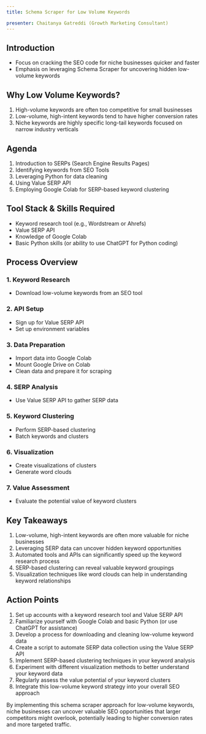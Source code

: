 ```yaml
---
title: Schema Scraper for Low Volume Keywords

presenter: Chaitanya Gatreddi (Growth Marketing Consultant)
---
```

## Introduction
- Focus on cracking the SEO code for niche businesses quicker and faster
- Emphasis on leveraging Schema Scraper for uncovering hidden low-volume keywords

## Why Low Volume Keywords?

1. High-volume keywords are often too competitive for small businesses
2. Low-volume, high-intent keywords tend to have higher conversion rates
3. Niche keywords are highly specific long-tail keywords focused on narrow industry verticals

## Agenda
1. Introduction to SERPs (Search Engine Results Pages)
2. Identifying keywords from SEO Tools
3. Leveraging Python for data cleaning
4. Using Value SERP API
5. Employing Google Colab for SERP-based keyword clustering

## Tool Stack & Skills Required
- Keyword research tool (e.g., Wordstream or Ahrefs)
- Value SERP API
- Knowledge of Google Colab
- Basic Python skills (or ability to use ChatGPT for Python coding)

## Process Overview

### 1. Keyword Research
- Download low-volume keywords from an SEO tool

### 2. API Setup
- Sign up for Value SERP API
- Set up environment variables

### 3. Data Preparation
- Import data into Google Colab
- Mount Google Drive on Colab
- Clean data and prepare it for scraping

### 4. SERP Analysis
- Use Value SERP API to gather SERP data

### 5. Keyword Clustering
- Perform SERP-based clustering
- Batch keywords and clusters

### 6. Visualization
- Create visualizations of clusters
- Generate word clouds

### 7. Value Assessment
- Evaluate the potential value of keyword clusters

## Key Takeaways
1. Low-volume, high-intent keywords are often more valuable for niche businesses
2. Leveraging SERP data can uncover hidden keyword opportunities
3. Automated tools and APIs can significantly speed up the keyword research process
4. SERP-based clustering can reveal valuable keyword groupings
5. Visualization techniques like word clouds can help in understanding keyword relationships

## Action Points
1. Set up accounts with a keyword research tool and Value SERP API
2. Familiarize yourself with Google Colab and basic Python (or use ChatGPT for assistance)
3. Develop a process for downloading and cleaning low-volume keyword data
4. Create a script to automate SERP data collection using the Value SERP API
5. Implement SERP-based clustering techniques in your keyword analysis
6. Experiment with different visualization methods to better understand your keyword data
7. Regularly assess the value potential of your keyword clusters
8. Integrate this low-volume keyword strategy into your overall SEO approach

By implementing this schema scraper approach for low-volume keywords, niche businesses can uncover valuable SEO opportunities that larger competitors might overlook, potentially leading to higher conversion rates and more targeted traffic.

